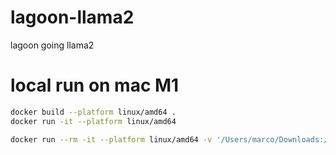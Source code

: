 # lagoon-llama2
lagoon going llama2

# local run on mac M1
```sh
docker build --platform linux/amd64 .
docker run -it --platform linux/amd64
```

```sh
docker run --rm -it --platform linux/amd64 -v '/Users/marco/Downloads:/data' -p '8000:8000' $(docker build --platform linux/amd64 -q .)
```